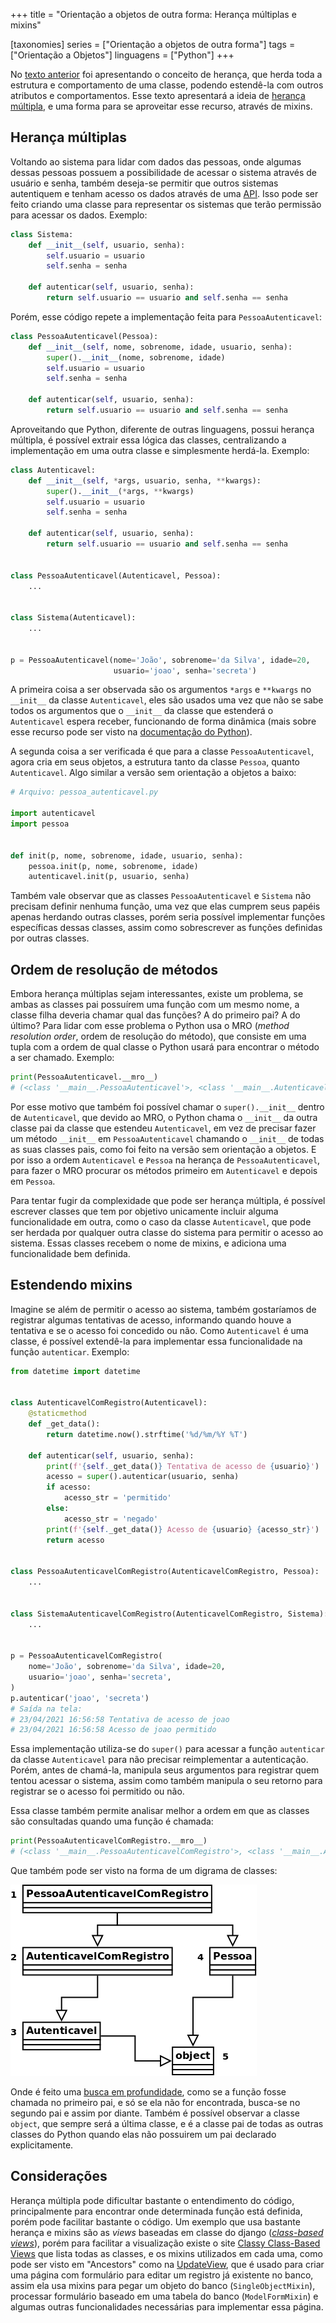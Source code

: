 +++
title = "Orientação a objetos de outra forma: Herança múltiplas e mixins"

[taxonomies]
series = ["Orientação a objetos de outra forma"]
tags = ["Orientação a Objetos"]
linguagens = ["Python"]
+++

No [texto anterior](@/2021-04-17-oo-de-outra-forma-3/index.md) foi apresentando o conceito de herança, que herda toda a estrutura e comportamento de uma classe, podendo estendê-la com outros atributos e comportamentos. Esse texto apresentará a ideia de [herança múltipla](https://pt.wikipedia.org/wiki/Heran%C3%A7a_m%C3%BAltipla), e uma forma para se aproveitar esse recurso, através de mixins.

## Herança múltiplas

Voltando ao sistema para lidar com dados das pessoas, onde algumas dessas pessoas possuem a possibilidade de acessar o sistema através de usuário e senha, também deseja-se permitir que outros sistemas autentiquem e tenham acesso os dados através de uma [API](https://pt.wikipedia.org/wiki/Interface_de_programa%C3%A7%C3%A3o_de_aplica%C3%A7%C3%B5es). Isso pode ser feito criando uma classe para representar os sistemas que terão permissão para acessar os dados. Exemplo:

```python
class Sistema:
    def __init__(self, usuario, senha):
        self.usuario = usuario
        self.senha = senha

    def autenticar(self, usuario, senha):
        return self.usuario == usuario and self.senha == senha
```

Porém, esse código repete a implementação feita para `PessoaAutenticavel`:

```python
class PessoaAutenticavel(Pessoa):
    def __init__(self, nome, sobrenome, idade, usuario, senha):
        super().__init__(nome, sobrenome, idade)
        self.usuario = usuario
        self.senha = senha

    def autenticar(self, usuario, senha):
        return self.usuario == usuario and self.senha == senha
```

Aproveitando que Python, diferente de outras linguagens, possui herança múltipla, é possível extrair essa lógica das classes, centralizando a implementação em uma outra classe e simplesmente herdá-la. Exemplo:

```python
class Autenticavel:
    def __init__(self, *args, usuario, senha, **kwargs):
        super().__init__(*args, **kwargs)
        self.usuario = usuario
        self.senha = senha

    def autenticar(self, usuario, senha):
        return self.usuario == usuario and self.senha == senha


class PessoaAutenticavel(Autenticavel, Pessoa):
    ...


class Sistema(Autenticavel):
    ...


p = PessoaAutenticavel(nome='João', sobrenome='da Silva', idade=20,
                       usuario='joao', senha='secreta')
```

A primeira coisa a ser observada são os argumentos `*args` e `**kwargs` no `__init__` da classe `Autenticavel`, eles são usados uma vez que não se sabe todos os argumentos que o `__init__` da classe que estenderá o `Autenticavel` espera receber, funcionando de forma dinâmica (mais sobre esse recurso pode ser visto na [documentação do Python](https://docs.python.org/pt-br/3/tutorial/controlflow.html#more-on-defining-functions)).

A segunda coisa a ser verificada é que para a classe `PessoaAutenticavel`, agora cria em seus objetos, a estrutura tanto da classe `Pessoa`, quanto `Autenticavel`. Algo similar a versão sem orientação a objetos a baixo:

```python
# Arquivo: pessoa_autenticavel.py

import autenticavel
import pessoa


def init(p, nome, sobrenome, idade, usuario, senha):
    pessoa.init(p, nome, sobrenome, idade)
    autenticavel.init(p, usuario, senha)
```

Também vale observar que as classes `PessoaAutenticavel` e `Sistema` não precisam definir nenhuma função, uma vez que elas cumprem seus papéis apenas herdando outras classes, porém seria possível implementar funções específicas dessas classes, assim como sobrescrever as funções definidas por outras classes.

## Ordem de resolução de métodos

Embora herança múltiplas sejam interessantes, existe um problema, se ambas as classes pai possuírem uma função com um mesmo nome, a classe filha deveria chamar qual das funções? A do primeiro pai? A do último? Para lidar com esse problema o Python usa o MRO (*method resolution order*, ordem de resolução do método), que consiste em uma tupla com a ordem de qual classe o Python usará para encontrar o método a ser chamado. Exemplo:

```python
print(PessoaAutenticavel.__mro__)
# (<class '__main__.PessoaAutenticavel'>, <class '__main__.Autenticavel'>, <class '__main__.Pessoa'>, <class 'object'>)
```

Por esse motivo que também foi possível chamar o `super().__init__` dentro de `Autenticavel`, que devido ao MRO, o Python chama o `__init__` da outra classe pai da classe que estendeu `Autenticavel`, em vez de precisar fazer um método `__init__` em `PessoaAutenticavel` chamando o `__init__` de todas as suas classes pais, como foi feito na versão sem orientação a objetos. E por isso a ordem `Autenticavel` e `Pessoa` na herança de `PessoaAutenticavel`, para fazer o MRO procurar os métodos primeiro em `Autenticavel` e depois em `Pessoa`.

Para tentar fugir da complexidade que pode ser herança múltipla, é possível escrever classes que tem por objetivo unicamente incluir alguma funcionalidade em outra, como o caso da classe `Autenticavel`, que pode ser herdada por qualquer outra classe do sistema para permitir o acesso ao sistema. Essas classes recebem o nome de mixins, e adiciona uma funcionalidade bem definida.

## Estendendo mixins

Imagine se além de permitir o acesso ao sistema, também gostaríamos de registrar algumas tentativas de acesso, informando quando houve a tentativa e se o acesso foi concedido ou não. Como `Autenticavel` é uma classe, é possível extendê-la para implementar essa funcionalidade na função `autenticar`. Exemplo:

```python
from datetime import datetime


class AutenticavelComRegistro(Autenticavel):
    @staticmethod
    def _get_data():
        return datetime.now().strftime('%d/%m/%Y %T')

    def autenticar(self, usuario, senha):
        print(f'{self._get_data()} Tentativa de acesso de {usuario}')
        acesso = super().autenticar(usuario, senha)
        if acesso:
            acesso_str = 'permitido'
        else:
            acesso_str = 'negado'
        print(f'{self._get_data()} Acesso de {usuario} {acesso_str}')
        return acesso


class PessoaAutenticavelComRegistro(AutenticavelComRegistro, Pessoa):
    ...


class SistemaAutenticavelComRegistro(AutenticavelComRegistro, Sistema):
    ...


p = PessoaAutenticavelComRegistro(
    nome='João', sobrenome='da Silva', idade=20,
    usuario='joao', senha='secreta',
)
p.autenticar('joao', 'secreta')
# Saída na tela:
# 23/04/2021 16:56:58 Tentativa de acesso de joao
# 23/04/2021 16:56:58 Acesso de joao permitido
```

Essa implementação utiliza-se do `super()` para acessar a função `autenticar` da classe `Autenticavel` para não precisar reimplementar a autenticação. Porém, antes de chamá-la, manipula seus argumentos para registrar quem tentou acessar o sistema, assim como também manipula o seu retorno para registrar se o acesso foi permitido ou não.

Essa classe também permite analisar melhor a ordem em que as classes são consultadas quando uma função é chamada:

```python
print(PessoaAutenticavelComRegistro.__mro__)
# (<class '__main__.PessoaAutenticavelComRegistro'>, <class '__main__.AutenticavelComRegistro'>, <class '__main__.Autenticavel'>, <class '__main__.Pessoa'>, <class 'object'>)
```

Que também pode ser visto na forma de um digrama de classes:

![Diagrama de classes](mro.png)

Onde é feito uma [busca em profundidade](https://pt.wikipedia.org/wiki/Busca_em_profundidade), como se a função fosse chamada no primeiro pai, e só se ela não for encontrada, busca-se no segundo pai e assim por diante. Também é possível observar a classe `object`, que sempre será a última classe, e é a classe pai de todas as outras classes do Python quando elas não possuirem um pai declarado explicitamente.

## Considerações

Herança múltipla pode dificultar bastante o entendimento do código, principalmente para encontrar onde determinada função está definida, porém pode facilitar bastante o código. Um exemplo que usa bastante herança e mixins são as *views* baseadas em classe do django ([*class-based views*](https://docs.djangoproject.com/pt-br/3.2/topics/class-based-views/)), porém para facilitar a visualização existe o site [Classy Class-Based Views](https://ccbv.co.uk/) que lista todas as classes, e os mixins utilizados em cada uma, como pode ser visto em "Ancestors" como na [UpdateView](https://ccbv.co.uk/projects/Django/3.1/django.views.generic.edit/UpdateView/), que é usado para criar uma página com formulário para editar um registro já existente no banco, assim ela usa mixins para pegar um objeto do banco (`SingleObjectMixin`), processar formulário baseado em uma tabela do banco (`ModelFormMixin`) e algumas outras funcionalidades necessárias para implementar essa página.

